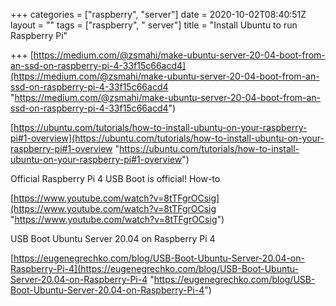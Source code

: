 +++
categories = ["raspberry", "server"]
date = 2020-10-02T08:40:51Z
layout = ""
tags = ["raspberry", " server"]
title = "Install Ubuntu to run Raspberry Pi"

+++
[https://medium.com/@zsmahi/make-ubuntu-server-20-04-boot-from-an-ssd-on-raspberry-pi-4-33f15c66acd4](https://medium.com/@zsmahi/make-ubuntu-server-20-04-boot-from-an-ssd-on-raspberry-pi-4-33f15c66acd4 "https://medium.com/@zsmahi/make-ubuntu-server-20-04-boot-from-an-ssd-on-raspberry-pi-4-33f15c66acd4")

[https://ubuntu.com/tutorials/how-to-install-ubuntu-on-your-raspberry-pi#1-overview](https://ubuntu.com/tutorials/how-to-install-ubuntu-on-your-raspberry-pi#1-overview "https://ubuntu.com/tutorials/how-to-install-ubuntu-on-your-raspberry-pi#1-overview")

Official Raspberry Pi 4 USB Boot is official! How-to

[https://www.youtube.com/watch?v=8tTFgrOCsig](https://www.youtube.com/watch?v=8tTFgrOCsig "https://www.youtube.com/watch?v=8tTFgrOCsig")

USB Boot Ubuntu Server 20.04 on Raspberry Pi 4

[https://eugenegrechko.com/blog/USB-Boot-Ubuntu-Server-20.04-on-Raspberry-Pi-4](https://eugenegrechko.com/blog/USB-Boot-Ubuntu-Server-20.04-on-Raspberry-Pi-4 "https://eugenegrechko.com/blog/USB-Boot-Ubuntu-Server-20.04-on-Raspberry-Pi-4")